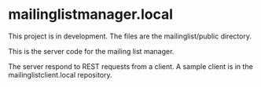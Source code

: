 # mailinglistmanager.local

This project is in development. The files are the mailinglist/public directory.

This is the server code for the mailing list manager. 

The server respond to REST requests from a client. A sample client is in the mailinglistclient.local repository.
